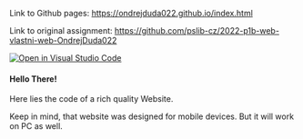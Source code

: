 Link to Github pages:
https://ondrejduda022.github.io/index.html

Link to original assignment:
https://github.com/pslib-cz/2022-p1b-web-vlastni-web-OndrejDuda022

[![Open in Visual Studio Code](https://classroom.github.com/assets/open-in-vscode-718a45dd9cf7e7f842a935f5ebbe5719a5e09af4491e668f4dbf3b35d5cca122.svg)](https://classroom.github.com/online_ide?assignment_repo_id=11251628&assignment_repo_type=AssignmentRepo)

#### Hello There!
Here lies the code of a rich quality Website.

Keep in mind, that website was designed for mobile devices. But it will work on PC as well.
